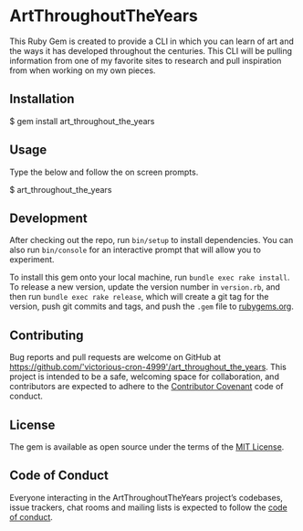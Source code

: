 # ArtThroughoutTheYears

This Ruby Gem is created to provide a CLI in which you can learn of art and the ways it has developed throughout the centuries.
This CLI will be pulling information from one of my favorite sites to research and pull inspiration from when working on my own pieces.

## Installation

$ gem install art_throughout_the_years

## Usage

Type the below and follow the on screen prompts.

$ art_throughout_the_years

## Development

After checking out the repo, run `bin/setup` to install dependencies. You can also run `bin/console` for an interactive prompt that will allow you to experiment.

To install this gem onto your local machine, run `bundle exec rake install`. To release a new version, update the version number in `version.rb`, and then run `bundle exec rake release`, which will create a git tag for the version, push git commits and tags, and push the `.gem` file to [rubygems.org](https://rubygems.org).

## Contributing

Bug reports and pull requests are welcome on GitHub at https://github.com/'victorious-cron-4999'/art_throughout_the_years. This project is intended to be a safe, welcoming space for collaboration, and contributors are expected to adhere to the [Contributor Covenant](http://contributor-covenant.org) code of conduct.

## License

The gem is available as open source under the terms of the [MIT License](https://opensource.org/licenses/MIT).

## Code of Conduct

Everyone interacting in the ArtThroughoutTheYears project’s codebases, issue trackers, chat rooms and mailing lists is expected to follow the [code of conduct](https://github.com/'victorious-cron-4999'/art_throughout_the_years/blob/master/CODE_OF_CONDUCT.md).
